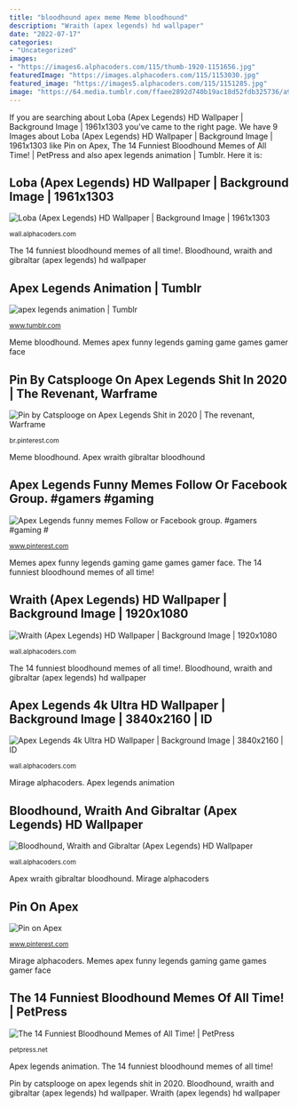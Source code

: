 ```yaml
---
title: "bloodhound apex meme Meme bloodhound"
description: "Wraith (apex legends) hd wallpaper"
date: "2022-07-17"
categories:
- "Uncategorized"
images:
- "https://images6.alphacoders.com/115/thumb-1920-1151656.jpg"
featuredImage: "https://images.alphacoders.com/115/1153030.jpg"
featured_image: "https://images5.alphacoders.com/115/1151285.jpg"
image: "https://64.media.tumblr.com/ffaee2892d740b19ac18d52fdb325736/a997eae3237da5f5-89/s500x750/eb251c218c1f563196bfecb21dae5d6f2e705fb9.gifv"
---
```


If you are searching about Loba (Apex Legends) HD Wallpaper | Background Image | 1961x1303 you've came to the right page. We have 9 Images about Loba (Apex Legends) HD Wallpaper | Background Image | 1961x1303 like Pin on Apex, The 14 Funniest Bloodhound Memes of All Time! | PetPress and also apex legends animation | Tumblr. Here it is:

## Loba (Apex Legends) HD Wallpaper | Background Image | 1961x1303

![Loba (Apex Legends) HD Wallpaper | Background Image | 1961x1303](https://images6.alphacoders.com/115/thumb-1920-1151656.jpg "Pin by catsplooge on apex legends shit in 2020")

<small>wall.alphacoders.com</small>

The 14 funniest bloodhound memes of all time!. Bloodhound, wraith and gibraltar (apex legends) hd wallpaper

## Apex Legends Animation | Tumblr

![apex legends animation | Tumblr](https://64.media.tumblr.com/ffaee2892d740b19ac18d52fdb325736/a997eae3237da5f5-89/s500x750/eb251c218c1f563196bfecb21dae5d6f2e705fb9.gifv "The 14 funniest bloodhound memes of all time!")

<small>www.tumblr.com</small>

Meme bloodhound. Memes apex funny legends gaming game games gamer face

## Pin By Catsplooge On Apex Legends Shit In 2020 | The Revenant, Warframe

![Pin by Catsplooge on Apex Legends Shit in 2020 | The revenant, Warframe](https://i.pinimg.com/736x/c4/3b/b2/c43bb2a157fa9e6e8b734d5dd1173470.jpg "Mirage alphacoders")

<small>br.pinterest.com</small>

Meme bloodhound. Apex wraith gibraltar bloodhound

## Apex Legends Funny Memes Follow Or Facebook Group. #gamers #gaming #

![Apex Legends funny memes Follow or Facebook group. #gamers #gaming #](https://i.pinimg.com/originals/cc/7b/e6/cc7be6b9edb8d9f7ef4655d4756bf93d.jpg "Bloodhound, wraith and gibraltar (apex legends) hd wallpaper")

<small>www.pinterest.com</small>

Memes apex funny legends gaming game games gamer face. The 14 funniest bloodhound memes of all time!

## Wraith (Apex Legends) HD Wallpaper | Background Image | 1920x1080

![Wraith (Apex Legends) HD Wallpaper | Background Image | 1920x1080](https://images.alphacoders.com/115/1153030.jpg "Mirage alphacoders")

<small>wall.alphacoders.com</small>

The 14 funniest bloodhound memes of all time!. Bloodhound, wraith and gibraltar (apex legends) hd wallpaper

## Apex Legends 4k Ultra HD Wallpaper | Background Image | 3840x2160 | ID

![Apex Legends 4k Ultra HD Wallpaper | Background Image | 3840x2160 | ID](https://images4.alphacoders.com/109/thumb-1920-1098013.jpg "Memes apex funny legends gaming game games gamer face")

<small>wall.alphacoders.com</small>

Mirage alphacoders. Apex legends animation

## Bloodhound, Wraith And Gibraltar (Apex Legends) HD Wallpaper

![Bloodhound, Wraith and Gibraltar (Apex Legends) HD Wallpaper](https://images5.alphacoders.com/115/1151285.jpg "Apex legends 4k ultra hd wallpaper")

<small>wall.alphacoders.com</small>

Apex wraith gibraltar bloodhound. Mirage alphacoders

## Pin On Apex

![Pin on Apex](https://i.pinimg.com/736x/cd/34/bd/cd34bd5732061c240d647a24e03a8de5.jpg "Wraith (apex legends) hd wallpaper")

<small>www.pinterest.com</small>

Mirage alphacoders. Memes apex funny legends gaming game games gamer face

## The 14 Funniest Bloodhound Memes Of All Time! | PetPress

![The 14 Funniest Bloodhound Memes of All Time! | PetPress](https://petpress.net/wp-content/uploads/2019/12/bloodhound-16.jpg "The 14 funniest bloodhound memes of all time!")

<small>petpress.net</small>

Apex legends animation. The 14 funniest bloodhound memes of all time!

Pin by catsplooge on apex legends shit in 2020. Bloodhound, wraith and gibraltar (apex legends) hd wallpaper. Wraith (apex legends) hd wallpaper
